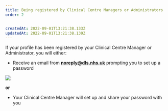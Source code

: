 ```yaml
---
title: Being registered by Clinical Centre Managers or Administrators​
order: 2


createdAt: 2022-09-01T13:21:38.133Z
updatedAt: 2022-09-01T13:21:38.139Z
---
```

If your profile has been registered by your Clinical Centre Manager or Administrator, you will either:​

* Receive an email from **noreply@dls.nhs.uk** prompting you to set up a password

![](/img/em-1-07-Being-registered.jpg)

**or**

* Your Clinical Centre Manager will set up and share your password with you